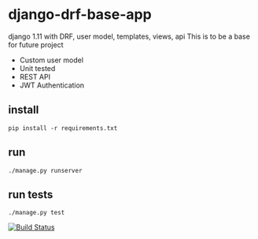 # django-drf-base-app
django 1.11 with DRF, user model, templates, views, api
This is to be a base for future project
* Custom user model
* Unit tested
* REST API
* JWT Authentication

install
-------
    pip install -r requirements.txt
run
---
	./manage.py runserver
run tests
---------
    ./manage.py test

  
[![Build Status](https://travis-ci.org/spiralsyzygy/django-drf-base-app.svg?branch=master)](https://travis-ci.org/spiralsyzygy/django-drf-base-app)
